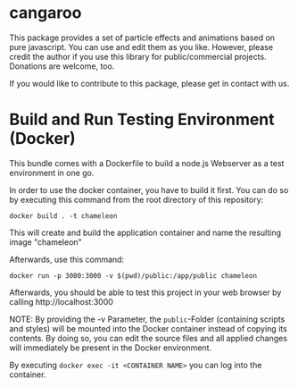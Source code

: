 # cangaroo
This package provides a set of particle effects and animations based on pure javascript. You can use and edit them
as you like. However, please credit the author if you use this library for public/commercial projects. Donations are welcome,
too.

If you would like to contribute to this package, please get in contact with us.

# Build and Run Testing Environment (Docker)
This bundle comes with a Dockerfile to build a node.js Webserver as a test environment in one go.

In order to use the docker container, you have to build it first. You can do so by executing this command from the root directory of this repository:

```docker build . -t chameleon```

This will create and build the application container and name the resulting image "chameleon"

Afterwards, use this command: 

```docker run -p 3000:3000 -v $(pwd)/public:/app/public chameleon```

Afterwards, you should be able to test this project in your web browser by calling http://localhost:3000

NOTE: By providing the -v Parameter, the `public`-Folder (containing scripts and styles) will be mounted into the Docker container instead of copying its contents. By doing so, you can edit the source files and all applied changes will immediately be present in the Docker environment.

By executing `docker exec -it <CONTAINER NAME>` you can log into the container.

```